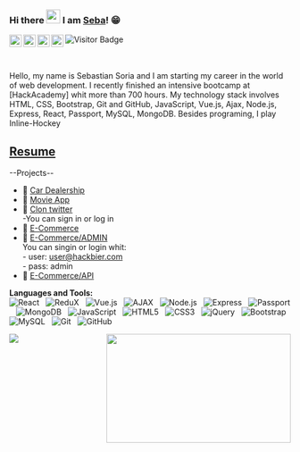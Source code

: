 ### Hi there <img src="https://media.giphy.com/media/hvRJCLFzcasrR4ia7z/giphy.gif" width="25px"> I am [Seba](https://github.com/soriagorgoroso)! 😁


<a href="https://www.instagram.com/">
  <img align="left" alt="Sebastian's Instagram" width="22px" src="https://raw.githubusercontent.com/hussainweb/hussainweb/main/icons/instagram.png" />
</a>
<a href="Zombie48#1820">
  <img align="left" alt="Sebastian's Discord" width="22px" src="https://raw.githubusercontent.com/peterthehan/peterthehan/master/assets/discord.svg" />
</a>
<a href="https://twitter.com/SebaHCK">
  <img align="left" alt="Sebastian Soria | Twitter" width="22px" src="https://raw.githubusercontent.com/peterthehan/peterthehan/master/assets/twitter.svg" />
</a>
<a href="https://www.linkedin.com/in/soriagorgoroso/">
  <img align="left" alt="Sebastian's LinkedIN" width="22px" src="https://raw.githubusercontent.com/peterthehan/peterthehan/master/assets/linkedin.svg" />
</a>

![Visitor Badge](https://visitor-badge.laobi.icu/badge?page_id=soriagorgoroso.soriagorgoroso)

<br />

<br>
Hello, my name is Sebastian Soria and I am starting my career in the world of web development. I recently finished an intensive bootcamp at [HackAcademy] whit more than 700 hours. My technology stack involves HTML, CSS, Bootstrap, Git and GitHub, JavaScript, Vue.js, Ajax, Node.js, Express, React, Passport, MySQL, MongoDB.
Besides programing, I play Inline-Hockey 


## [Resume](https://bit.ly/3LC8Wqw)

--Projects--

- 📝 [Car Dealership](https://proyectofinalha2021.netlify.app/)
- 📝 [Movie App](https://bit.ly/3LEXfj0)
- 📝 [Clon twitter](https://bit.ly/3O6k29m)<br>
        -You can sign in or log in
- 📝 [E-Commerce](https://bit.ly/3KcrXzv)
- 📝 [E-Commerce/ADMIN](https://bit.ly/3u9zb1u) <br>
      You can singin or login whit: <br>
          - user:  user@hackbier.com <br>
          - pass: admin
- 📝 [E-Commerce/API](https://bit.ly/37iaMhy)



**Languages and Tools:** <br>
![React](https://img.shields.io/badge/-React-black?logo=React&style=social)&nbsp;&nbsp;
![ReduX](https://img.shields.io/badge/-ReduX-black?logo=ReduX&style=social)&nbsp;&nbsp;
![Vue.js](https://img.shields.io/badge/-Vue.js-black?logo=Vue.js&style=social)&nbsp;&nbsp;
![AJAX](https://img.shields.io/badge/-AJAX-black?logo=AJAX&style=social)&nbsp;&nbsp;
![Node.js](https://img.shields.io/badge/-Node.js-black?logo=node.js&style=social)&nbsp;&nbsp;
![Express](https://img.shields.io/badge/-Express-black?logo=Express&style=social)&nbsp;&nbsp;
![Passport](https://img.shields.io/badge/-Passport-black?logo=Passport&style=social)&nbsp;&nbsp;
![MongoDB](https://img.shields.io/badge/-MongoDB-black?logo=MongoDB&style=social)&nbsp;&nbsp;
![JavaScript](https://img.shields.io/badge/-JavaScript-black?logo=javascript&style=social)&nbsp;&nbsp;
![HTML5](https://img.shields.io/badge/-HTML5-black?logo=html5&style=social)&nbsp;&nbsp;
![CSS3](https://img.shields.io/badge/-CSS3-black?logo=css3&style=social)&nbsp;&nbsp;
![jQuery](https://img.shields.io/badge/-jQuery-black?logo=jquery&style=social)&nbsp;&nbsp;
![Bootstrap](https://img.shields.io/badge/-Bootstrap-black?logo=bootstrap&style=social)&nbsp;&nbsp;
![MySQL](https://img.shields.io/badge/-MySQL-black?logo=mysql&style=social)&nbsp;&nbsp;
![Git](https://img.shields.io/badge/-Git-black?logo=git&style=social)&nbsp;&nbsp;
![GitHub](https://img.shields.io/badge/-GitHub-black?logo=github&style=social)&nbsp;&nbsp;


<img align="right" justify="top" height="195px" width="330px"  src="https://github-readme-stats.vercel.app/api/top-langs/?username=soriagorgoroso&hide=TeX&layout=compact&theme=swift"/>
<img align="left"   justify="top" src="https://github-readme-stats.vercel.app/api?username=soriagorgoroso&count_private=true&show_icons=true&include_all_commits=true&theme=swift"/>

